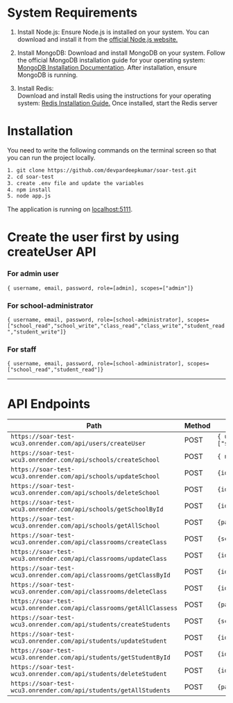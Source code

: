 # System Requirements

1) Install Node.js: 
Ensure Node.js is installed on your system. You can download and install it from the [official Node.js website.](https://nodejs.org/en)

2) Install MongoDB: 
Download and install MongoDB on your system. Follow the official MongoDB installation guide for your operating system: [MongoDB Installation Documentation](https://www.mongodb.com/docs/manual/installation/).
After installation, ensure MongoDB is running.

3) Install Redis:  
Download and install Redis using the instructions for your operating system: [Redis Installation Guide.](https://redis.io/)
Once installed, start the Redis server


# Installation

You need to write the following commands on the terminal screen so that you can run the project locally.

```sh
1. git clone https://github.com/devpardeepkumar/soar-test.git
2. cd soar-test
3. create .env file and update the variables
4. npm install
5. node app.js
```

The application is running on [localhost:5111](http://localhost:5111).

# Create the user first by using createUser API

### For admin user
 ```{ username, email, password, role=[admin], scopes=["admin"]} ```
 
### For school-administrator
 ```{ username, email, password, role=[school-administrator], scopes=["school_read","school_write","class_read","class_write","student_read","student_write"]} ```

### For staff
 ```{ username, email, password, role=[school-administrator], scopes=["school_read","student_read"]} ```
 
------------------------------------------------------------------------------------------------------------------------------


# API Endpoints

| Path | Method | Payload 
| ------------------------------------------------------ | -------------------- |-----------------------------------|
| `https://soar-test-wcu3.onrender.com/api/users/createUser`           | POST                 | ```{ username, email, password, role=[admin,school-administrator,staff], scopes=["school_read","school_write","class_read","class_write","student_read","student_write"]} ```
| `https://soar-test-wcu3.onrender.com/api/schools/createSchool`           | POST                 | ```{ name, address, email, shortDesc, longDesc, website, phone} ```|
| `https://soar-test-wcu3.onrender.com/api/schools/updateSchool`           | POST                 | ```{id, name, address, email, shortDesc, longDesc, website, phone} ```|
| `https://soar-test-wcu3.onrender.com/api/schools/deleteSchool`           | POST                 | ```{id} ```|
| `https://soar-test-wcu3.onrender.com/api/schools/getSchoolById`           | POST                 | ```{id} ```|
| `https://soar-test-wcu3.onrender.com/api/schools/getAllSchool`           | POST                 | ```{page=1, limit=10, search} ```|
| `https://soar-test-wcu3.onrender.com/api/classrooms/createClass`           | POST                 | ```{schoolid, capacity, resources, name} ```|
| `https://soar-test-wcu3.onrender.com/api/classrooms/updateClass`           | POST                 | ```{id, schoolid, capacity, resources, name} ```|
| `https://soar-test-wcu3.onrender.com/api/classrooms/getClassById`           | POST                 | ```{id} ```|
| `https://soar-test-wcu3.onrender.com/api/classrooms/deleteClass`           | POST                 | ```{id} ```|
| `https://soar-test-wcu3.onrender.com/api/classrooms/getAllClassess`           | POST                 | ```{page=1, limit=10, search, schoolid} ```|
| `https://soar-test-wcu3.onrender.com/api/students/createStudents`           | POST                 | ```{schoolid, name, lastname, email, dateofbirth, gender, enrollmentdate, classid } ```|
| `https://soar-test-wcu3.onrender.com/api/students/updateStudent`           | POST                 | ```{id, schoolid, name, lastname, email, dateofbirth, gender, enrollmentdate, classid} ```|
| `https://soar-test-wcu3.onrender.com/api/students/getStudentById`           | POST                 | ```{id} ```|
| `https://soar-test-wcu3.onrender.com/api/students/deleteStudent`           | POST                 | ```{id} ```|
| `https://soar-test-wcu3.onrender.com/api/students/getAllStudents`           | POST                 | ```{page=1, limit=10, search, schoolid, classid} ```|
